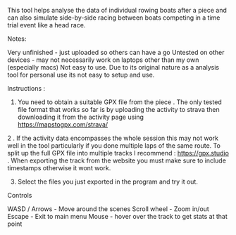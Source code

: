 This tool helps analyse the data of individual rowing boats after a piece and can also simulate side-by-side racing between boats competing in a time trial event like a head race.



Notes:

Very unfinished  - just uploaded so others can have a go
Untested on other devices - may not necessarily work on laptops other than my own (especially macs)
Not easy to use.  Due to its original nature as a analysis tool for personal use its not easy to setup and use.


Instructions :  

1. You need to obtain a suitable GPX file from the piece . The only tested file format that works so far is by uploading the activity to strava then downloading it from the activity page using https://mapstogpx.com/strava/ 



2 . If the activity data encompasses the whole session this may not work well in the tool particularly if  you done multiple laps of the same route. To split up the full GPX file into multiple tracks I recommend : https://gpx.studio . When exporting the track from the website you must make sure to include timestamps otherwise it wont work.



3. Select the files you just exported in the program and try it out.



Controls

WASD / Arrows - Move around the scenes
Scroll wheel -  Zoom in/out
Escape - Exit to main menu
Mouse - hover over the track to get stats at that point
